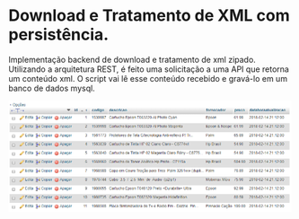 # Download e Tratamento de XML com persistência.

Implementação backend de download e tratamento de xml zipado. 
Utilizando a arquitetura REST, é feito uma solicitação a uma API que retorna um conteúdo xml.
O script vai lê esse conteúdo recebido e gravá-lo em um banco de dados mysql.

![Produtos](/img/bd.png)
